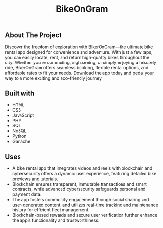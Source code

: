 <!DOCTYPE html>
<html lang="en">
<head>
    <meta charset="UTF-8">
    <meta name="viewport" content="width=device-width, initial-scale=1.0">
   
</head>
<body>
    <header>
        <h1>BikeOnGram</h1>
    </header>
    <div class="container">
        <h2>About The Project</h2>
        <p>Discover the freedom of exploration with BikerOnGram—the ultimate bike rental app designed for convenience and adventure. With just a few taps, you can easily locate, rent, and return high-quality bikes throughout the city. Whether you're commuting, sightseeing, or simply enjoying a leisurely ride, BikerOnGram offers seamless booking, flexible rental options, and affordable rates to fit your needs. Download the app today and pedal your way to a more exciting and eco-friendly journey!</p>

  <h2>Built with</h2>
        <div class="tech-list">
            <ul>
                <li>HTML</li>
                <li>CSS</li>
                <li>JavaScript</li>
                <li>PHP</li>
                <li>SQL</li>
                <li>NoSQL</li>
                <li>Python</li>
                <li>Ganache</li>
            </ul>
        </div>

   <h2>Uses</h2>
        <div class="uses-list">
            <ul>
                <li>A bike rental app that integrates videos and reels with blockchain and cybersecurity offers a dynamic user experience, featuring detailed bike previews and tutorials.</li>
                <li>Blockchain ensures transparent, immutable transactions and smart contracts, while advanced cybersecurity safeguards personal and payment data.</li>
                <li>The app fosters community engagement through social sharing and user-generated content, and utilizes real-time tracking and maintenance history for efficient fleet management.</li>
                <li>Blockchain-based rewards and secure user verification further enhance the app’s functionality and trustworthiness.</li>
            </ul>
        </div>
    </div>
</body>
</html>
